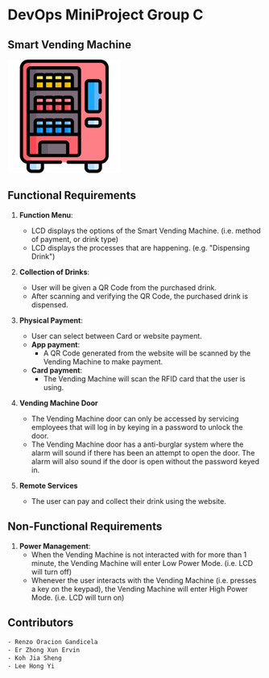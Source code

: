 # DevOps MiniProject Group C
## Smart Vending Machine
![alt text](https://github.com/ET0735-DevOps-AIoT-AY2410/DCPE_2A_04_GroupC/blob/master/src/vending_machine.png "Vending Machine Icon")


## Functional Requirements

1. **Function Menu**:
    - LCD displays the options of the Smart Vending Machine. (i.e. method of payment, or drink type)
    - LCD displays the processes that are happening. (e.g. "Dispensing Drink")

2. **Collection of Drinks**:
    - User will be given a QR Code from the purchased drink.
    - After scanning and verifying the QR Code, the purchased drink is dispensed.

3. **Physical Payment**:
    - User can select between Card or website payment.
    - __App payment__:
        - A QR Code generated from the website will be scanned by the Vending Machine to make payment.
    - __Card payment__:
        - The Vending Machine will scan the RFID card that the user is using.

4. **Vending Machine Door**
    - The Vending Machine door can only be accessed by servicing employees that will log in by keying in a password to unlock the door.
    - The Vending Machine door has a anti-burglar system where the alarm will sound if there has been an attempt to open the door. The alarm will also sound if the door is open without the password keyed in.

5. **Remote Services**
    - The user can pay and collect their drink using the website.


## Non-Functional Requirements

1. **Power Management**:
    - When the Vending Machine is not interacted with for more than 1 minute, the Vending Machine will enter Low Power Mode. (i.e. LCD will turn off)
    - Whenever the user interacts with the Vending Machine (i.e. presses a key on the keypad), the Vending Machine will enter High Power Mode. (i.e. LCD will turn on)


## Contributors

    - Renzo Oracion Gandicela
    - Er Zhong Xun Ervin
    - Koh Jia Sheng
    - Lee Hong Yi